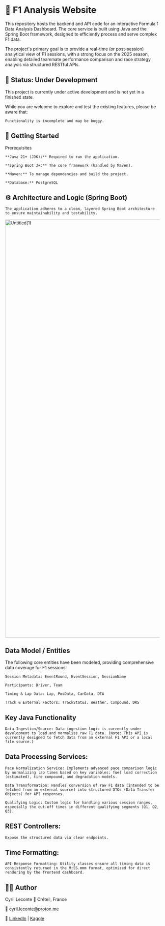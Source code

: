 # 🏁 F1 Analysis Website

This repository hosts the backend and API code for an interactive Formula 1 Data Analysis Dashboard. The core service is built using Java and the Spring Boot framework, designed to efficiently process and serve complex F1 data.

The project's primary goal is to provide a real-time (or post-session) analytical view of F1 sessions, with a strong focus on the 2025 season, enabling detailed teammate performance comparison and race strategy analysis via structured RESTful APIs.

## 🚧 Status: Under Development

This project is currently under active development and is not yet in a finished state.

While you are welcome to explore and test the existing features, please be aware that:

    Functionality is incomplete and may be buggy.

## 🚀 Getting Started

Prerequisites
    
    **Java 21+ (JDK):** Required to run the application.
    
    **Spring Boot 3+:** The core framework (handled by Maven).
    
    **Maven:** To manage dependencies and build the project.
    
    **Database:** PostgreSQL

## ⚙️ Architecture and Logic (Spring Boot)

    The application adheres to a clean, layered Spring Boot architecture to ensure maintainability and testability.
    
<img width="1894" height="1360" alt="Untitled(1)" src="https://github.com/user-attachments/assets/7b545fc9-19e1-421d-a5b7-9c59fef7b63c" />


    
## Data Model / Entities

The following core entities have been modeled, providing comprehensive data coverage for F1 sessions:

    Session Metadata: EventRound, EventSession, SessionName
    
    Participants: Driver, Team
    
    Timing & Lap Data: Lap, PosData, CarData, DTA
    
    Track & External Factors: TrackStatus, Weather, Compound, DRS

## Key Java Functionality
    
    Data Ingestion/Source: Data ingestion logic is currently under development to load and normalize raw F1 data. (Note: This API is currently designed to fetch data from an external F1 API or a local file source.)

## Data Processing Services:

    Pace Normalization Service: Implements advanced pace comparison logic by normalizing lap times based on key variables: fuel load correction (estimated), tire compound, and degradation models.
    
    Data Transformation: Handles conversion of raw F1 data (intended to be fetched from an external source) into structured DTOs (Data Transfer Objects) for API responses.
    
    Qualifying Logic: Custom logic for handling various session ranges, especially the cut-off times in different qualifying segments (Q1, Q2, Q3).

## REST Controllers:

    Expose the structured data via clear endpoints.

## Time Formatting:
    
    API Response Formatting: Utility classes ensure all timing data is consistently returned in the M:SS.mmm format, optimized for direct rendering by the frontend dashboard.

## 👨‍💻 Author

Cyril Leconte 📍 Créteil, France

📧 cyril.leconte@proton.me

🔗 [LinkedIn](https://www.linkedin.com/in/cyril-leconte/) | [Kaggle](https://www.kaggle.com/cyrilleconte)
